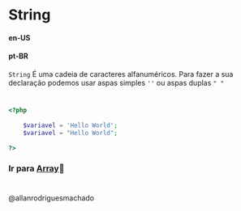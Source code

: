 # String                 

#### en-US


#### pt-BR
`String` É uma cadeia de caracteres alfanuméricos. Para fazer a sua declaração podemos usar aspas simples `''` ou aspas 
duplas `" "`

#

```php
<?php
    
    $variavel = 'Hello World';
    $variavel = "Hello World";
    
?>
```


### Ir para [Array](5Array.md)🚀

#
@allanrodriguesmachado